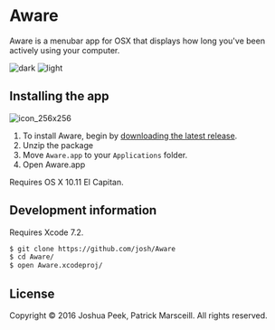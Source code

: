 # Aware

Aware is a menubar app for OSX that displays how long you've been actively using your computer.

![dark](https://cloud.githubusercontent.com/assets/896475/12149285/eee30008-b470-11e5-81e9-de7072a11827.png)
![light](https://cloud.githubusercontent.com/assets/896475/12149287/eeeac37e-b470-11e5-9bda-8a2502a39148.png)

## Installing the app

![icon_256x256](https://cloud.githubusercontent.com/assets/896475/12147215/c598f528-b465-11e5-8b69-02b5cf823f06.png)

1. To install Aware, begin by [downloading the latest release](https://github.com/josh/Aware/releases/latest/).
2. Unzip the package
3. Move `Aware.app` to your `Applications` folder.
4. Open Aware.app

Requires OS X 10.11 El Capitan.

## Development information

Requires Xcode 7.2.

``` sh
$ git clone https://github.com/josh/Aware
$ cd Aware/
$ open Aware.xcodeproj/
```

## License

Copyright © 2016 Joshua Peek, Patrick Marsceill. All rights reserved.
